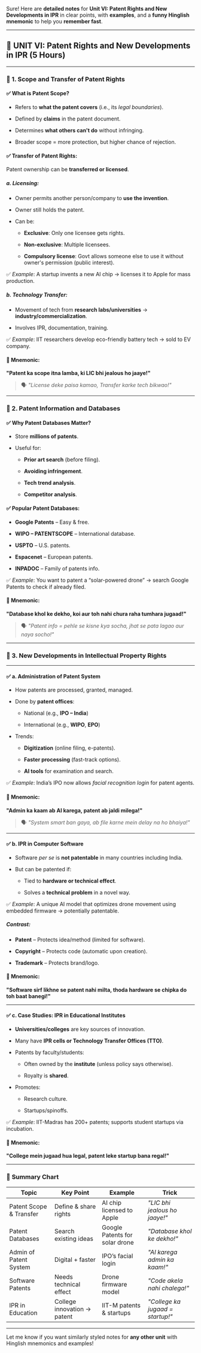 Sure! Here are **detailed notes** for **Unit VI: Patent Rights and New Developments in IPR** in clear points, with **examples**, and a **funny Hinglish mnemonic** to help you **remember fast**.

---

## 🧠 **UNIT VI: Patent Rights and New Developments in IPR (5 Hours)**

---

### 🔹 1. **Scope and Transfer of Patent Rights**

#### ✅ What is Patent Scope?

- Refers to **what the patent covers** (i.e., its _legal boundaries_).
    
- Defined by **claims** in the patent document.
    
- Determines **what others can't do** without infringing.
    
- Broader scope = more protection, but higher chance of rejection.
    

#### ✅ Transfer of Patent Rights:

Patent ownership can be **transferred or licensed**.

##### a. **Licensing**:

- Owner permits another person/company to **use the invention**.
    
- Owner still holds the patent.
    
- Can be:
    
    - **Exclusive**: Only one licensee gets rights.
        
    - **Non-exclusive**: Multiple licensees.
        
    - **Compulsory license**: Govt allows someone else to use it without owner's permission (public interest).
        

✅ _Example_: A startup invents a new AI chip → licenses it to Apple for mass production.

##### b. **Technology Transfer**:

- Movement of tech from **research labs/universities** → **industry/commercialization**.
    
- Involves IPR, documentation, training.
    

✅ _Example_: IIT researchers develop eco-friendly battery tech → sold to EV company.

#### 🔑 Mnemonic:

**"Patent ka scope itna lamba, ki LIC bhi jealous ho jaaye!"**

> 🗣️ _"License deke paisa kamao, Transfer karke tech bikwao!"_

---

### 🔹 2. **Patent Information and Databases**

#### ✅ Why Patent Databases Matter?

- Store **millions of patents**.
    
- Useful for:
    
    - **Prior art search** (before filing).
        
    - **Avoiding infringement**.
        
    - **Tech trend analysis**.
        
    - **Competitor analysis**.
        

#### ✅ Popular Patent Databases:

- **Google Patents** – Easy & free.
    
- **WIPO – PATENTSCOPE** – International database.
    
- **USPTO** – U.S. patents.
    
- **Espacenet** – European patents.
    
- **INPADOC** – Family of patents info.
    

✅ _Example_: You want to patent a “solar-powered drone” → search Google Patents to check if already filed.

#### 🔑 Mnemonic:

**"Database khol ke dekho, koi aur toh nahi chura raha tumhara jugaad!"**

> 🗣️ _"Patent info = pehle se kisne kya socha, jhat se pata lagao aur naya socho!"_

---

### 🔹 3. **New Developments in Intellectual Property Rights**

---

#### ✅ a. **Administration of Patent System**

- How patents are processed, granted, managed.
    
- Done by **patent offices**:
    
    - National (e.g., **IPO – India**)
        
    - International (e.g., **WIPO**, **EPO**)
        
- Trends:
    
    - **Digitization** (online filing, e-patents).
        
    - **Faster processing** (fast-track options).
        
    - **AI tools** for examination and search.
        

✅ _Example_: India’s IPO now allows _facial recognition login_ for patent agents.

#### 🔑 Mnemonic:

**"Admin ka kaam ab AI karega, patent ab jaldi milega!"**

> 🗣️ _"System smart ban gaya, ab file karne mein delay na ho bhaiya!"_

---

#### ✅ b. **IPR in Computer Software**

- Software _per se_ is **not patentable** in many countries including India.
    
- But can be patented if:
    
    - Tied to **hardware or technical effect**.
        
    - Solves a **technical problem** in a novel way.
        

✅ _Example_: A unique AI model that optimizes drone movement using embedded firmware → potentially patentable.

##### Contrast:

- **Patent** – Protects idea/method (limited for software).
    
- **Copyright** – Protects code (automatic upon creation).
    
- **Trademark** – Protects brand/logo.
    

#### 🔑 Mnemonic:

**"Software sirf likhne se patent nahi milta, thoda hardware se chipka do toh baat banegi!"**

---

#### ✅ c. **Case Studies: IPR in Educational Institutes**

- **Universities/colleges** are key sources of innovation.
    
- Many have **IPR cells or Technology Transfer Offices (TTO)**.
    
- Patents by faculty/students:
    
    - Often owned by the **institute** (unless policy says otherwise).
        
    - Royalty is **shared**.
        
- Promotes:
    
    - Research culture.
        
    - Startups/spinoffs.
        

✅ _Example_: IIT-Madras has 200+ patents; supports student startups via incubation.

#### 🔑 Mnemonic:

**"College mein jugaad hua legal, patent leke startup bana regal!"**

---

### 🧾 **Summary Chart**

|Topic|Key Point|Example|Trick|
|---|---|---|---|
|Patent Scope & Transfer|Define & share rights|AI chip licensed to Apple|_"LIC bhi jealous ho jaaye!"_|
|Patent Databases|Search existing ideas|Google Patents for solar drone|_"Database khol ke dekho!"_|
|Admin of Patent System|Digital + faster|IPO’s facial login|_"AI karega admin ka kaam!"_|
|Software Patents|Needs technical effect|Drone firmware model|_"Code akela nahi chalega!"_|
|IPR in Education|College innovation → patent|IIT-M patents & startups|_"College ka jugaad = startup!"_|

---

Let me know if you want similarly styled notes for **any other unit** with Hinglish mnemonics and examples!